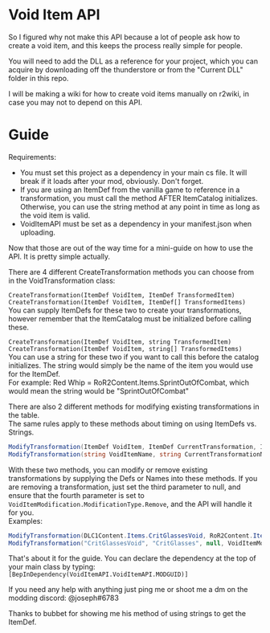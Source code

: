 # Void Item API

So I figured why not make this API because a lot of people ask how to create a void item, and this keeps the process really simple for people.

You will need to add the DLL as a reference for your project, which you can acquire by downloading off the thunderstore or from the "Current DLL" folder in this repo.

I will be making a wiki for how to create void items manually on r2wiki, in case you may not to depend on this API.

# Guide

Requirements:
- You must set this project as a dependency in your main cs file. It will break if it loads after your mod, obviously. Don't forget.
- If you are using an ItemDef from the vanilla game to reference in a transformation, you must call the method AFTER ItemCatalog initializes. Otherwise, you can use the string method at any point in time as long as the void item is valid.
- VoidItemAPI must be set as a dependency in your manifest.json when uploading.

Now that those are out of the way time for a mini-guide on how to use the API. It is pretty simple actually.

There are 4 different CreateTransformation methods you can choose from in the VoidTransformation class:

`CreateTransformation(ItemDef VoidItem, ItemDef TransformedItem)` <br />
`CreateTransformation(ItemDef VoidItem, ItemDef[] TransformedItems)` <br />
You can supply ItemDefs for these two to create your transformations, however remember that the ItemCatalog must be initialized before calling these.

`CreateTransformation(ItemDef VoidItem, string TransformedItem)` <br />
`CreateTransformation(ItemDef VoidItem, string[] TransformedItems)` <br />
You can use a string for these two if you want to call this before the catalog initializes. The string would simply be the name of the item you would use for the ItemDef. <br />
For example: Red Whip = RoR2Content.Items.SprintOutOfCombat, which would mean the string would be "SprintOutOfCombat"

There are also 2 different methods for modifying existing transformations in the table. <br />
The same rules apply to these methods about timing on using ItemDefs vs. Strings.

```c#
ModifyTransformation(ItemDef VoidItem, ItemDef CurrentTransformation, ItemDef NewTransformation, VoidItemModification.ModificationType type)
ModifyTransformation(string VoidItemName, string CurrentTransformationName, string NewTransformationName, VoidItemModification.ModificationType type)
```

With these two methods, you can modify or remove existing transformations by supplying the Defs or Names into these methods. If you are removing a transformation, just set the third parameter to null, and ensure that the fourth parameter is set to `VoidItemModification.ModificationType.Remove`, and the API will handle it for you. <br />
Examples: <br />
```c#
ModifyTransformation(DLC1Content.Items.CritGlassesVoid, RoR2Content.Items.CritGlasses, RoR2Content.Items.SprintOutOfCombat, VoidItemModification.ModificationType.Modify);  //This changes the transformation for lost seer lenses from the crit glasses to red whip
ModifyTransformation("CritGlassesVoid", "CritGlasses", null, VoidItemModification.ModificationType.Remove);  //This will remove the CritGlasses transformation on lost seer lenses
```

That's about it for the guide. You can declare the dependency at the top of your main class by typing: <br />
`[BepInDependency(VoidItemAPI.VoidItemAPI.MODGUID)]`

If you need any help with anything just ping me or shoot me a dm on the modding discord: @joseph#6783

Thanks to bubbet for showing me his method of using strings to get the ItemDef.
